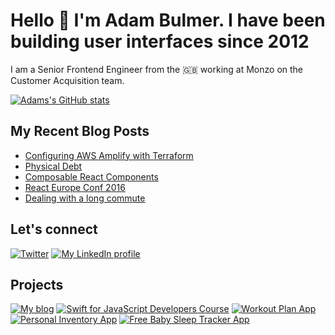 # Hello 👋 I'm Adam Bulmer. I have been building user interfaces since 2012

I am a Senior Frontend Engineer from the 🇬🇧 working at Monzo on the Customer Acquisition team.

[![Adams's GitHub stats](https://github-readme-stats.vercel.app/api?username=mintuz&count_private=true&show_icons=true&theme=highcontrast)](https://github.com/anuraghazra/github-readme-stats)

## My Recent Blog Posts

<!-- BLOG-POST-LIST:START -->
- [Configuring AWS Amplify with Terraform](https://mintuz.com/blog/configuring-amplify-with-terraform)
- [Physical Debt](https://mintuz.com/blog/physical-debt)
- [Composable React Components](https://mintuz.com/blog/composable-react-components)
- [React Europe Conf 2016](https://mintuz.com/blog/react-europe-2016)
- [Dealing with a long commute](https://mintuz.com/blog/dealing-with-a-long-commute)
<!-- BLOG-POST-LIST:END -->

## Let's connect

[![Twitter](https://img.shields.io/badge/twitter-blue.svg?&style=for-the-badge&logo=twitter&logoColor=white)](http://twitter.com/mintuz)
[![My LinkedIn profile](https://img.shields.io/badge/linkedin-%230077B5.svg?&style=for-the-badge&logo=linkedin&logoColor=white)](https://www.linkedin.com/in/adambulmer)

## Projects

[![My blog](https://img.shields.io/badge/Personal%20Website-mintuz.com-%234c35ca)](https://mintuz.com)
[![Swift for JavaScript Developers Course](https://img.shields.io/badge/Online%20Course-swiftforjs.dev-%23DB2877)](https://swiftforjs.dev)
[![Workout Plan App](https://img.shields.io/badge/App-workoutplan.app-%234c35ca)](https://workoutplan.app)
[![Personal Inventory App](https://img.shields.io/badge/App-belongings.app-%231d71ec)](https://belongings.app)
[![Free Baby Sleep Tracker App](https://img.shields.io/badge/App-wakewise.app-%231d71ec)](https://wakewise.app)
